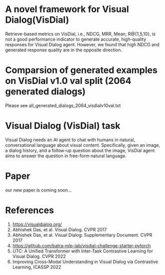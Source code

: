 # A novel framework for Visual Dialog(VisDial)

Retrieve-based metrics on VisDial, i.e., NDCG, MRR, Mean, R@{1,5,10}, is not a good performance indicator to generate accurate, high-quality responses for Visual Dialog agent. However, we found that high NDCG and generated response quality are in the opposite direction.

# Comparsion of generated examples on VisDial v1.0 val split (2064 generated dialogs)

Please see all_generated_dialogs_2064_visdialv10val.txt

# Visual Dialog (VisDial) task
Visual Dialog needs an AI agent to chat with humans in natural, conversational language about visual content. Specifically, given an image, a dialog history, and a follow-up question about the image, VisDial agent aims to answer the question in free-form natural language.

# Paper
our new paper is coming soon...

# References
1. https://visualdialog.org/<br>
1. Abhishek Das, et al. Visual Dialog. CVPR 2017<br>
2. Abhishek Das, et al. Visual Dialog: Supplementary Document. CVPR 2017<br>
3. https://github.com/batra-mlp-lab/visdial-challenge-starter-pytorch <br>
4. UTC: A Unified Transformer with Inter-Task Contrastive Learning for Visual Dialog. CVPR 2022<br>
5. Improving Cross-Modal Understanding in Visual Dialog via Contrastive Learning, ICASSP 2022<br>
